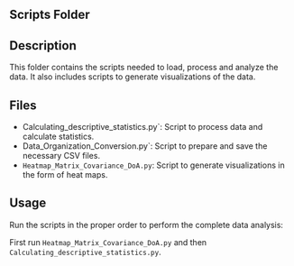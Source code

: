 ## Scripts Folder

## Description

This folder contains the scripts needed to load, process and analyze the data. It also includes scripts to generate visualizations of the data.

## Files

- Calculating_descriptive_statistics.py`: Script to process data and calculate statistics.
- Data_Organization_Conversion.py`: Script to prepare and save the necessary CSV files.
- `Heatmap_Matrix_Covariance_DoA.py`: Script to generate visualizations in the form of heat maps.

## Usage

Run the scripts in the proper order to perform the complete data analysis:

First run `Heatmap_Matrix_Covariance_DoA.py` and then `Calculating_descriptive_statistics.py`.
